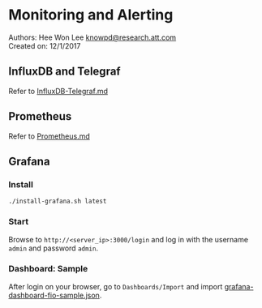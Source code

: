# Monitoring and Alerting 
Authors: Hee Won Lee <knowpd@research.att.com>  
Created on: 12/1/2017   

## InfluxDB and Telegraf
Refer to [InfluxDB-Telegraf.md](./InfluxDB-Telegraf.md)

## Prometheus
Refer to [Prometheus.md](./Prometheus.md)

## Grafana
### Install
```
./install-grafana.sh latest
```

### Start
Browse to `http://<server_ip>:3000/login`  and log in with the username `admin` and password `admin`.

### Dashboard: Sample
After login on your browser, go to `Dashboards/Import` and import [grafana-dashboard-fio-sample.json](grafana-dashboard-fio-sample.json).


